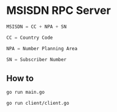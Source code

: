 # MSISDN RPC Server

```go
MSISDN = CC + NPA + SN

CC = Country Code

NPA = Number Planning Area

SN = Subscriber Number
```

## How to

```sh
go run main.go

go run client/client.go
```